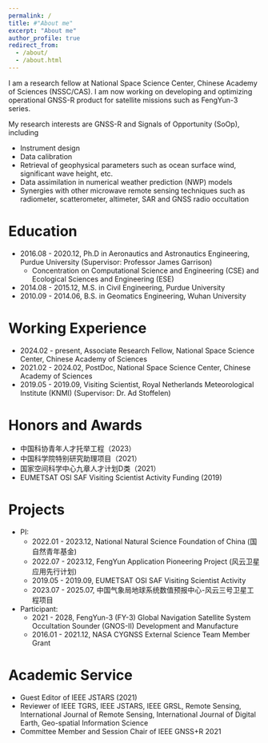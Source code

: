 ```yaml
---
permalink: /
title: #"About me"
excerpt: "About me"
author_profile: true
redirect_from: 
  - /about/
  - /about.html
---
```


I am a research fellow at National Space Science Center, Chinese Academy of Sciences (NSSC/CAS). I am now working on developing and optimizing operational GNSS-R product for satellite missions such as FengYun-3 series.

My research interests are GNSS-R and Signals of Opportunity (SoOp), including
* Instrument design
* Data calibration
* Retrieval of geophysical parameters such as ocean surface wind, significant wave height, etc.
* Data assimilation in numerical weather prediction (NWP) models
* Synergies with other microwave remote sensing techniques such as radiometer, scatterometer, altimeter, SAR and GNSS radio occultation

Education
======
* 2016.08 - 2020.12, Ph.D in Aeronautics and Astronautics Engineering, Purdue University (Supervisor: Professor James Garrison)
   * Concentration on Computational Science and Engineering (CSE) and Ecological Sciences and Engineering (ESE)
* 2014.08 - 2015.12, M.S. in Civil Engineering, Purdue University
* 2010.09 - 2014.06, B.S. in Geomatics Engineering, Wuhan University

Working Experience
======
* 2024.02 - present, Associate Research Fellow, National Space Science Center, Chinese Academy of Sciences
* 2021.02 - 2024.02, PostDoc, National Space Science Center, Chinese Academy of Sciences
* 2019.05 - 2019.09, Visiting Scientist, Royal Netherlands Meteorological Institute (KNMI) (Supervisor: Dr. Ad Stoffelen)

Honors and Awards
======
* 中国科协青年人才托举工程（2023）
* 中国科学院特别研究助理项目（2021）
* 国家空间科学中心九章人才计划D类（2021）
* EUMETSAT OSI SAF Visiting Scientist Activity Funding (2019)

Projects
======
* PI:
  * 2022.01 - 2023.12, National Natural Science Foundation of China (国自然青年基金)
  * 2022.07 - 2023.12, FengYun Application Pioneering Project (风云卫星应用先行计划)
  * 2019.05 - 2019.09, EUMETSAT OSI SAF Visiting Scientist Activity
  * 2023.07 - 2025.07, 中国气象局地球系统数值预报中心-风云三号卫星工程项目
* Participant:
  * 2021 - 2028, FengYun-3 (FY-3) Global Navigation Satellite System Occultation Sounder (GNOS-II) Development and Manufacture
  * 2016.01 - 2021.12, NASA CYGNSS External Science Team Member Grant

Academic Service
======
* Guest Editor of IEEE JSTARS (2021)
* Reviewer of IEEE TGRS, IEEE JSTARS, IEEE GRSL, Remote Sensing, International Journal of Remote Sensing, International Journal of Digital Earth, Geo-spatial Information Science
* Committee Member and Session Chair of IEEE GNSS+R 2021
